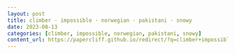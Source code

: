 ```yaml
---
layout: post
title: climber · impossible · norwegian · pakistani · snowy
date: 2023-08-13
categories: [climber, impossible, norwegian, pakistani, snowy]
content_url: https://papercliff.github.io/redirect/?q=climber+impossible+norwegian+pakistani+snowy&tbs=cdr:1,cd_min:8/12/2023,cd_max:8/14/2023
---
```

